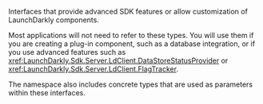 Interfaces that provide advanced SDK features or allow customization of LaunchDarkly components.

Most applications will not need to refer to these types. You will use them if you are creating a plug-in component, such as a database integration, or if you use advanced features such as <xref:LaunchDarkly.Sdk.Server.LdClient.DataStoreStatusProvider> or <xref:LaunchDarkly.Sdk.Server.LdClient.FlagTracker>.

The namespace also includes concrete types that are used as parameters within these interfaces.

